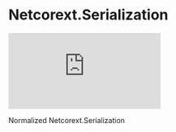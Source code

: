 # Netcorext.Serialization

[![Nuget](https://img.shields.io/nuget/v/Netcorext.Serialization.Json)](https://www.nuget.org/packages/Netcorext.Serialization.Json)

Normalized Netcorext.Serialization